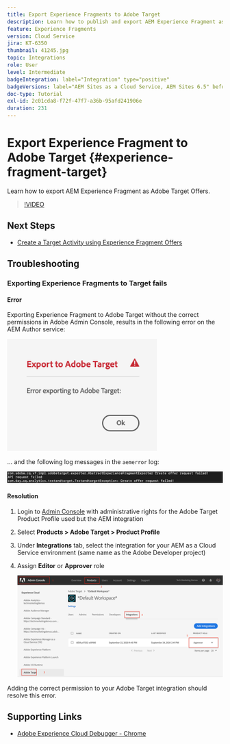 ```yaml
---
title: Export Experience Fragments to Adobe Target
description: Learn how to publish and export AEM Experience Fragment as Adobe Target Offers.
feature: Experience Fragments
version: Cloud Service
jira: KT-6350
thumbnail: 41245.jpg
topic: Integrations
role: User
level: Intermediate
badgeIntegration: label="Integration" type="positive"
badgeVersions: label="AEM Sites as a Cloud Service, AEM Sites 6.5" before-title="false"
doc-type: Tutorial
exl-id: 2c01cda8-f72f-47f7-a36b-95afd241906e
duration: 231
---
```

# Export Experience Fragment to Adobe Target {#experience-fragment-target}

Learn how to export AEM Experience Fragment as Adobe Target Offers.

>[!VIDEO](https://video.tv.adobe.com/v/41245?quality=12&learn=on)

## Next Steps

+ [Create a Target Activity using Experience Fragment Offers](./create-target-activity.md)

## Troubleshooting

### Exporting Experience Fragments to Target fails

#### Error

Exporting Experience Fragment to Adobe Target without the correct permissions in Adobe Admin Console, results in the following error on the AEM Author service:      

![Target API UI Error](assets/error-target-offer.png)

... and the following log messages in the `aemerror` log:

![Target API Console Error](assets/target-console-error.png)

#### Resolution

1. Login to [Admin Console](https://adminconsole.adobe.com/) with administrative rights for the Adobe Target Product Profile used but the AEM integration
2. Select __Products > Adobe Target > Product Profile__
3. Under __Integrations__ tab, select the integration for your AEM as a Cloud Service environment (same name as the Adobe Developer project)
4. Assign __Editor__ or __Approver__ role 

    ![Target API Error](assets/target-permissions.png)

Adding the correct permission to your Adobe Target integration should resolve this error.

## Supporting Links

+ [Adobe Experience Cloud Debugger - Chrome](https://chrome.google.com/webstore/detail/adobe-experience-platform/bfnnokhpnncpkdmbokanobigaccjkpob) 
